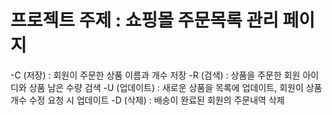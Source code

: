 # 프로젝트 주제 : 쇼핑몰 주문목록 관리 페이지

-C (저장) : 회원이 주문한 상품 이름과 개수 저장 
-R (검색) : 상품을 주문한 회원 아이디와 상품 남은 수량 검색
-U (업데이트) : 새로운 상품을 목록에 업데이트, 회원이 상품 개수 수정 요청 시 업데이트
-D (삭제) : 배송이 완료된 회원의 주문내역 삭제
